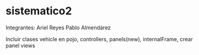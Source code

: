 # sistematico2
Integrantes: Ariel Reyes
Pablo Almendárez



Incluir clases vehicle en pojo, controllers, panels(new), internalFrame, crear panel views
